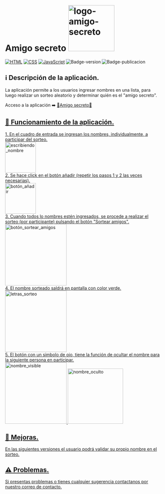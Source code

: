 <h1>
  Amigo secreto
  <img src="https://github.com/user-attachments/assets/24aaaaf3-85c7-44d8-9a2e-53527770f501" alt="logo-amigo-secreto"     style="width: 150px;"/> 
</h1>

[![HTML](https://img.shields.io/badge/HTML-%23E34F26.svg?logo=html5&logoColor=white)](#)
[![CSS](https://img.shields.io/badge/CSS-1572B6?logo=css3&logoColor=fff)](#)
[![JavaScript](https://img.shields.io/badge/JavaScript-F7DF1E?logo=javascript&logoColor=000)](#)
![Badge-version](https://img.shields.io/badge/Versi%C3%B3n-V1.0-green)
![Badge-publicacion](https://img.shields.io/badge/Publicado-Marzo_2025-yellow)

## ℹ️ Descripción de la aplicación.
La aplicación permite a los usuarios ingresar nombres en una lista, para luego realizar un sorteo aleatorio y determinar quién es el "amigo secreto".

Acceso a la aplicación ➡️ <u>🎁[Amigo secreto](https://jacrudev.github.io/challenge-amigo-secreto/)🎁<u/> 

## 🔨 Funcionamiento de la aplicación.

<div>
  1. En el cuadro de entrada se ingresan los nombres, individualmente, a participar del sorteo.<br/>
  <img src="https://github.com/user-attachments/assets/5d8ab380-b184-42ed-b5a2-09806a493a95" alt="escribiendo_nombre"     style="width: 100px;"/><br/>
  2. Se hace click en el botón añadir (repetir los pasos 1 y 2 las veces necesarias).<br/>
  <img src="https://github.com/user-attachments/assets/678dd345-05ce-4af7-9309-1cfc8bd90f4e" alt="botón_añadir"     style="width: 100px;"/><br/>
  3. Cuando todos lo nombres estén ingresados, se procede a realizar el sorteo (por participante) pulsando el botón "Sortear amigos".<br/>
  <img src="https://github.com/user-attachments/assets/0c31e57e-7f55-47c0-97aa-40ba5525546b" alt="botón_sortear_amigos"     style="width: 200px;"/><br/> 
  4. El nombre sorteado saldrá en pantalla con color verde.<br/>
  <img src="https://github.com/user-attachments/assets/f2ec6175-8f4d-408c-acaf-fc6bb6275c89" alt="letras_sorteo"     style="width: 200px;"/><br/>
  5. El botón con un simbolo de ojo, tiene la función de ocultar el nombre para la siguiente persona en participar.<br/>
    <img src="https://github.com/user-attachments/assets/aa81ce4c-86f4-4a8b-9bd5-4130f24945f1" alt="nombre_visible"     style="width: 200px;"/>
    <img src="https://github.com/user-attachments/assets/e0f1cb42-424f-4477-861f-3dcac3afbd1a" alt="nombre_oculto"     style="width: 180px;"/><br/>
<div>

##  🚧 Mejoras.
En las siguientes versiones el usuario podrá validar su propio nombre en el sorteo. 

## ⚠️ Problemas.
Si presentas problemas o tienes cualquier sugerencia contactanos por nuestro [correo de contacto](correo.ejemplo@gmail.com).
